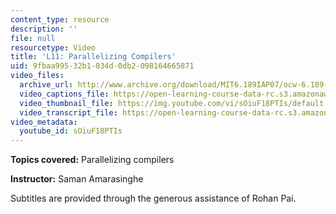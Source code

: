 ```yaml
---
content_type: resource
description: ''
file: null
resourcetype: Video
title: 'L11: Parallelizing Compilers'
uid: 9fbaa995-32b1-034d-0db2-098164665871
video_files:
  archive_url: http://www.archive.org/download/MIT6.189IAP07/ocw-6.189-iap07-lec11_300k.mp4
  video_captions_file: https://open-learning-course-data-rc.s3.amazonaws.com/6-189-multicore-programming-primer-january-iap-2007/f9bdc2500bc45c28bfb0e38e4463c00b_sOiuF18PTIs.vtt
  video_thumbnail_file: https://img.youtube.com/vi/sOiuF18PTIs/default.jpg
  video_transcript_file: https://open-learning-course-data-rc.s3.amazonaws.com/6-189-multicore-programming-primer-january-iap-2007/4512369c70763a85792a4ec565409cda_sOiuF18PTIs.pdf
video_metadata:
  youtube_id: sOiuF18PTIs
---
```


**Topics covered:** Parallelizing compilers

**Instructor:** Saman Amarasinghe

Subtitles are provided through the generous assistance of Rohan Pai.